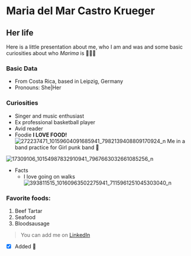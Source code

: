 # Maria del Mar Castro Krueger
## Her life
Here is a little presentation about me, who I am and was and some basic curiosities about who _Marima_ is :cowboy_hat_face::cowboy_hat_face::cowboy_hat_face:

### Basic Data
- From Costa Rica, based in Leipzig, Germany
- Pronouns: She|Her
### Curiosities
- Singer and music enthusiast
- Ex professional basketball player
- Avid reader
- Foodie **I LOVE FOOD!**
  ![272237471_10159604091685941_7982139408809170924_n](https://github.com/Marima1993/demon-march/assets/163862107/a8ad877b-57c3-408d-8876-5bc4ef4382a0)
Me in a band practice for Girl punk band :smiling_face_with_three_hearts:

![17309106_10154987832910941_7967663032661085256_n](https://github.com/Marima1993/demon-march/assets/163862107/271746f0-be43-4370-b9c9-96962e594aac)
- Facts
   * I love going on walks
  ![393811515_10160963502275941_7115961251045303040_n](https://github.com/Marima1993/demon-march/assets/163862107/5f6baea5-cfb8-40a4-a8f5-b09646ee7f1b)
### Favorite foods:
1. Beef Tartar
2. Seafood
3. Bloodsausage

> You can add me on [LinkedIn](https://www.linkedin.com/in/mar%C3%ADa-del-mar-castro-kr%C3%BCger-6854b111a?utm_source=share&utm_campaign=share_via&utm_content=profile&utm_medium=android_app)
- [x] Added :partying_face:
